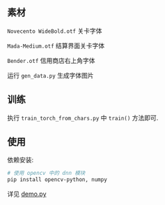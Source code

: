 ## 素材

`Novecento WideBold.otf` 关卡字体

`Mada-Medium.otf` 结算界面关卡字体

`Bender.otf` 信用商店右上角字体

运行 `gen_data.py` 生成字体图片


## 训练

执行 `train_torch_from_chars.py` 中 `train()` 方法即可.


## 使用

依赖安装:
```bash
# 使用 opencv 中的 dnn 模块
pip install opencv-python, numpy
```

详见 [demo.py](./demo.py)
